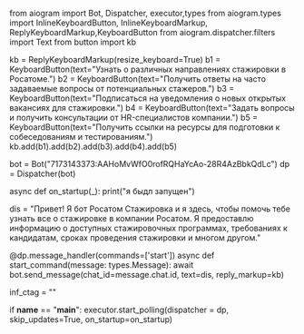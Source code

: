 from aiogram import Bot, Dispatcher, executor,types
from aiogram.types import InlineKeyboardButton, InlineKeyboardMarkup, ReplyKeyboardMarkup,KeyboardButton
from aiogram.dispatcher.filters import Text
from button import kb

kb = ReplyKeyboardMarkup(resize_keyboard=True)
b1 = KeyboardButton(text="Узнать о различных направлениях стажировки в Росатоме.")
b2 = KeyboardButton(text="Получить ответы на часто задаваемые вопросы от потенциальных стажеров.")
b3 = KeyboardButton(text="Подписаться на уведомления о новых открытых вакансиях для стажировки.")
b4 = KeyboardButton(text="Задать вопросы и получить консультации от HR-специалистов компании.")
b5 = KeyboardButton(text="Получить ссылки на ресурсы для подготовки к собеседованиям и тестированиям.")
kb.add(b1).add(b2).add(b3).add(b4).add(b5)

bot = Bot("7173143373:AAHoMvWfO0rofRQHaYcAo-28R4AzBbkQdLc")
dp = Dispatcher(bot)


async def on_startup(_):
    print("я быдл запущен")


dis = "Привет! Я бот Росатом Стажировка и я здесь, чтобы помочь тебе узнать все о стажировке в компании Росатом. Я предоставлю информацию о доступных стажировочных программах, требованиях к кандидатам, сроках проведения стажировки и многом другом."


@dp.message_handler(commands=['start'])
async def start_command(message: types.Message):
    await bot.send_message(chat_id=message.chat.id,
                           text=dis,
                           reply_markup=kb)

inf_ctag = ""





if __name__ == "__main__":
    executor.start_polling(dispatcher = dp, skip_updates=True, on_startup=on_startup)
